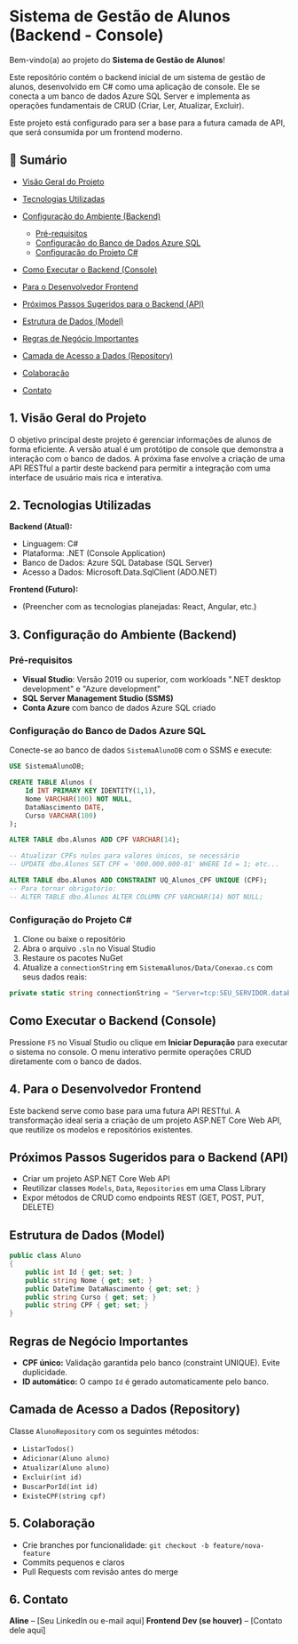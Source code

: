 # Sistema de Gestão de Alunos (Backend - Console)

Bem-vindo(a) ao projeto do **Sistema de Gestão de Alunos**!

Este repositório contém o backend inicial de um sistema de gestão de alunos, desenvolvido em C# como uma aplicação de console. Ele se conecta a um banco de dados Azure SQL Server e implementa as operações fundamentais de CRUD (Criar, Ler, Atualizar, Excluir).

Este projeto está configurado para ser a base para a futura camada de API, que será consumida por um frontend moderno.

## 📄 Sumário

* [Visão Geral do Projeto](#1-visão-geral-do-projeto)
* [Tecnologias Utilizadas](#2-tecnologias-utilizadas)
* [Configuração do Ambiente (Backend)](#3-configuração-do-ambiente-backend)

  * [Pré-requisitos](#pré-requisitos)
  * [Configuração do Banco de Dados Azure SQL](#configuração-do-banco-de-dados-azure-sql)
  * [Configuração do Projeto C#](#configuração-do-projeto-c)
* [Como Executar o Backend (Console)](#como-executar-o-backend-console)
* [Para o Desenvolvedor Frontend](#4-para-o-desenvolvedor-frontend)
* [Próximos Passos Sugeridos para o Backend (API)](#próximos-passos-sugeridos-para-o-backend-api)
* [Estrutura de Dados (Model)](#estrutura-de-dados-model)
* [Regras de Negócio Importantes](#regras-de-negócio-importantes)
* [Camada de Acesso a Dados (Repository)](#camada-de-acesso-a-dados-repository)
* [Colaboração](#5-colaboração)
* [Contato](#6-contato)

## 1. Visão Geral do Projeto

O objetivo principal deste projeto é gerenciar informações de alunos de forma eficiente. A versão atual é um protótipo de console que demonstra a interação com o banco de dados. A próxima fase envolve a criação de uma API RESTful a partir deste backend para permitir a integração com uma interface de usuário mais rica e interativa.

## 2. Tecnologias Utilizadas

**Backend (Atual):**

* Linguagem: C#
* Plataforma: .NET (Console Application)
* Banco de Dados: Azure SQL Database (SQL Server)
* Acesso a Dados: Microsoft.Data.SqlClient (ADO.NET)

**Frontend (Futuro):**

* (Preencher com as tecnologias planejadas: React, Angular, etc.)

## 3. Configuração do Ambiente (Backend)

### Pré-requisitos

* **Visual Studio**: Versão 2019 ou superior, com workloads ".NET desktop development" e "Azure development"
* **SQL Server Management Studio (SSMS)**
* **Conta Azure** com banco de dados Azure SQL criado

### Configuração do Banco de Dados Azure SQL

Conecte-se ao banco de dados `SistemaAlunoDB` com o SSMS e execute:

```sql
USE SistemaAlunoDB;

CREATE TABLE Alunos (
    Id INT PRIMARY KEY IDENTITY(1,1),
    Nome VARCHAR(100) NOT NULL,
    DataNascimento DATE,
    Curso VARCHAR(100)
);

ALTER TABLE dbo.Alunos ADD CPF VARCHAR(14);

-- Atualizar CPFs nulos para valores únicos, se necessário
-- UPDATE dbo.Alunos SET CPF = '000.000.000-01' WHERE Id = 1; etc...

ALTER TABLE dbo.Alunos ADD CONSTRAINT UQ_Alunos_CPF UNIQUE (CPF);
-- Para tornar obrigatório:
-- ALTER TABLE dbo.Alunos ALTER COLUMN CPF VARCHAR(14) NOT NULL;
```

### Configuração do Projeto C\#

1. Clone ou baixe o repositório
2. Abra o arquivo `.sln` no Visual Studio
3. Restaure os pacotes NuGet
4. Atualize a `connectionString` em `SistemaAlunos/Data/Conexao.cs` com seus dados reais:

```csharp
private static string connectionString = "Server=tcp:SEU_SERVIDOR.database.windows.net,1433;Initial Catalog=SistemaAlunoDB;Persist Security Info=False;User ID=SEU_USUARIO;Password=SUA_SENHA;Encrypt=True;TrustServerCertificate=False;Connection Timeout=30;";
```

## Como Executar o Backend (Console)

Pressione `F5` no Visual Studio ou clique em **Iniciar Depuração** para executar o sistema no console. O menu interativo permite operações CRUD diretamente com o banco de dados.

## 4. Para o Desenvolvedor Frontend

Este backend serve como base para uma futura API RESTful. A transformação ideal seria a criação de um projeto ASP.NET Core Web API, que reutilize os modelos e repositórios existentes.

## Próximos Passos Sugeridos para o Backend (API)

* Criar um projeto ASP.NET Core Web API
* Reutilizar classes `Models`, `Data`, `Repositories` em uma Class Library
* Expor métodos de CRUD como endpoints REST (GET, POST, PUT, DELETE)

## Estrutura de Dados (Model)

```csharp
public class Aluno
{
    public int Id { get; set; }
    public string Nome { get; set; }
    public DateTime DataNascimento { get; set; }
    public string Curso { get; set; }
    public string CPF { get; set; }
}
```

## Regras de Negócio Importantes

* **CPF único:** Validação garantida pelo banco (constraint UNIQUE). Evite duplicidade.
* **ID automático:** O campo `Id` é gerado automaticamente pelo banco.

## Camada de Acesso a Dados (Repository)

Classe `AlunoRepository` com os seguintes métodos:

* `ListarTodos()`
* `Adicionar(Aluno aluno)`
* `Atualizar(Aluno aluno)`
* `Excluir(int id)`
* `BuscarPorId(int id)`
* `ExisteCPF(string cpf)`

## 5. Colaboração

* Crie branches por funcionalidade: `git checkout -b feature/nova-feature`
* Commits pequenos e claros
* Pull Requests com revisão antes do merge

## 6. Contato

**Aline** – \[Seu LinkedIn ou e-mail aqui]
**Frontend Dev (se houver)** – \[Contato dele aqui]
